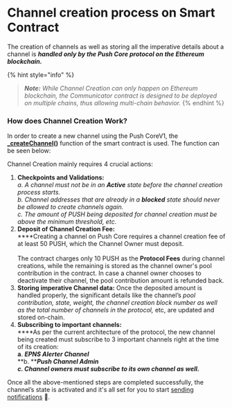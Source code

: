 # Channel creation process on Smart Contract

The creation of channels as well as storing all the imperative details about a channel is _**handled only by the Push Core protocol on the Ethereum blockchain.**_

{% hint style="info" %}
> _**Note:** While Channel Creation can only happen on Ethereum blockchain, the Communicator contract is designed to be deployed on multiple chains, thus allowing multi-chain behavior._
{% endhint %}

### How does Channel Creation Work?

In order to create a new channel using the Push CoreV1, the [**\_createChannel**](https://docs.epns.io/developers/developer-tooling/epns-smart-contracts/epns-core-protocol/methods#core-functionalities)**()** function of the smart contract is used. The function can be seen below:

Channel Creation mainly requires 4 crucial actions:

1. **Checkpoints and Validations:**\
   _a. A channel must not be in an **Active** state before the channel creation process starts._\
   _b. Channel addresses that are already in a **blocked** state should never be allowed to create channels again._\
   _c. The amount of PUSH being deposited for channel creation must be above the minimum threshold, etc._
2. **Deposit of Channel Creation Fee:** \
   ****Creating a channel on Push Core requires a channel creation fee of at least 50 PUSH, which the Channel Owner must deposit.\
   \
   The contract charges only 10 PUSH as the **Protocol Fees** during channel creations, while the remaining is stored as the channel owner's pool contribution in the contract. In case a channel owner chooses to deactivate their channel, the pool contribution amount is refunded back.
3. **Storing imperative Channel data:** Once the deposited amount is handled properly, the significant details like the channel’s _pool contribution, state, weight, the channel creation block number as well as the total number of channels in the protocol,_ etc, are updated and stored on-chain.
4. **Subscribing to important channels:** \
   ****As per the current architecture of the protocol, the new channel being created must subscribe to 3 important channels right at the time of its creation:\
   **a**. _**EPNS Alerter Channel**_\
   **b. **_**Push Channel Admin**_\
   _**c. Channel owners must subscribe to its own channel as well.**_

Once all the above-mentioned steps are completed successfully, the channel’s state is activated and it's all set for you to start [sending notifications](https://docs.epns.io/developers/developer-zone/sending-notifications) 🔔.

